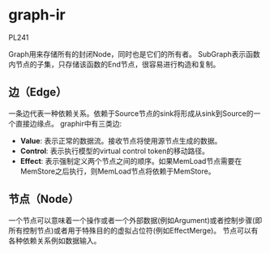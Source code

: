 # graph-ir

PL241

Graph用来存储所有的封闭Node，同时也是它们的所有者。
SubGraph表示函数内节点的子集，只存储该函数的End节点，很容易进行构造和复制。

边（Edge）
---
一条边代表一种依赖关系。依赖于Source节点的sink将形成从sink到Source的一个直接边缘点。
graphir中有三类边:

- **Value**: 表示正常的数据流。接收节点将使用源节点生成的数据。
- **Control**: 表示执行模型的virtual control token的移动路径。
- **Effect**: 表示强制定义两个节点之间的顺序。如果MemLoad节点需要在MemStore之后执行，则MemLoad节点将依赖于MemStore。

节点（Node）
---
一个节点可以意味着一个操作或者一个外部数据(例如Argument)或者控制步骤(即所有控制节点)或者用于特殊目的的虚拟占位符(例如EffectMerge)。
节点可以有各种依赖关系例如数据输入。